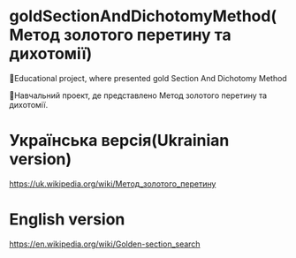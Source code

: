 # goldSectionAndDichotomyMethod(Метод золотого перетину та дихотомії)

📖Educational project, where presented gold Section And Dichotomy Method

📖Навчальний проект, де представлено Метод золотого перетину та дихотомії.

# Українська версія(Ukrainian version)

https://uk.wikipedia.org/wiki/Метод_золотого_перетину

# English version

https://en.wikipedia.org/wiki/Golden-section_search
